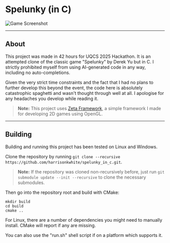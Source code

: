 # Spelunky (in C)

<img src="https://github.com/user-attachments/assets/83653198-c3ca-43d6-9806-126987b8319e" alt="Game Screenshot" style="max-width: 100%; height: auto;" />

---

## About

This project was made in 42 hours for UQCS 2025 Hackathon. It is an attempted clone of the classic game "Spelunky" by Derek Yu but in C. I strictly prohibited myself from using AI-generated code in any way, including no auto-completions.

Given the very strict time constraints and the fact that I had no plans to further develop this beyond the event, the code here is absolutely catastrophic spaghetti and wasn't thought through well at all. I apologise for any headaches you develop while reading it.

> **Note:** This project uses [Zeta Framework](https://github.com/harrisonkwhite/zeta_framework), a simple framework I made for developing 2D games using OpenGL.

---

## Building

Building and running this project has been tested on Linux and Windows.

Clone the repository by running `git clone --recursive https://github.com/harrisonkwhite/spelunky_in_c.git`.

> **Note:** If the repository was cloned non-recursively before, just run `git submodule update --init --recursive` to clone the necessary submodules.

Then go into the repository root and build with CMake:

```
mkdir build
cd build
cmake ..
```

For Linux, there are a number of dependencies you might need to manually install. CMake will report if any are missing.

You can also use the "run.sh" shell script if on a platform which supports it.
